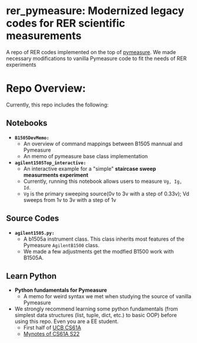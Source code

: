 # rer_pymeasure: Modernized legacy codes for RER scientific measurements 
A repo of RER codes implemented on the top of [pymeasure](https://pymeasure.readthedocs.io/en/latest/). We made necessary modifications to vanilla Pymeasure code to fit the needs of RER experiments
# Repo Overview:
Currently, this repo includes the following:
## Notebooks
* **```B1505DevMemo:```** 
  * An overview of command mappings between B1505 mannual and Pymeasure
  * An memo of pymeasure base class implementation
* **```agilent1505Top_interactive:```**
  * An interactive example for a "simple" **staircase sweep measurments experiment**
  * Currently, running this notebook allows users to measure ```Vg, Ig, Id```. 
   * ```Vg``` is the primary sweeping source(0v to 3v with a step of 0.33v); Vd sweeps from 1v to 3v with a step of 1v
## Source Codes
* **```agilent1505.py:```**
  * A b1505a instrument class. This class inherits most features of the Pymeasure ```AgilentB1500``` class.
  * We made a few adjustments get the modfied B1500 work with B1505A.
## Learn Python
* **Python fundamentals for Pymeasure**
  * A memo for weird syntax we met when studying the source of vanilla Pymeasure
* We strongly recommend learning some python fundamentals (from simplest data structures (list, tuple, dict, etc.) to basic OOP) before using this repo. Even you are a EE student.
  * First half of [UCB CS61A](https://cs61a.org/)
  * [Mynotes of CS61A S22](https://github.com/dashazhangdake/my_cs61a)
